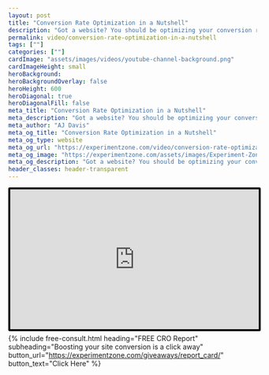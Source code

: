 ```yaml
---
layout: post
title: "Conversion Rate Optimization in a Nutshell"
description: "Got a website? You should be optimizing your conversion rate. Learn how to increase conversion with just small changes to your site without spending more on ads."
permalink: video/conversion-rate-optimization-in-a-nutshell
tags: [""]
categories: [""]
cardImage: "assets/images/videos/youtube-channel-background.png"
cardImageHeight: small
heroBackground:
heroBackgroundOverlay: false
heroHeight: 600
heroDiagonal: true
heroDiagonalFill: false
meta_title: "Conversion Rate Optimization in a Nutshell"
meta_description: "Got a website? You should be optimizing your conversion rate. Learn how to increase conversion with just small changes to your site without spending more on ads."
meta_author: "AJ Davis"
meta_og_title: "Conversion Rate Optimization in a Nutshell"
meta_og_type: website
meta_og_url: "https://experimentzone.com/video/conversion-rate-optimization-in-a-nutshell"
meta_og_image: "https://experimentzone.com/assets/images/Experiment-Zone-logo-color.png"
meta_og_description: "Got a website? You should be optimizing your conversion rate. Learn how to increase conversion with just small changes to your site without spending more on ads."
header_classes: header-transparent
---
```


<style>
    .video {
        border: 4px solid black;
        border-radius: 3px;
    }
    .work-summary {
        border: 0px solid black;
    }
    .iframe-container{
        position: relative;
        width: 100%;
        padding-bottom: 56.25%; 
        height: 0;
    }
    .iframe-container iframe{
        position: absolute;
        top:0;
        left: 0;
        width: 100%;
        height: 100%;
    }
</style>

<div class="mt-0 mt-md-n14 work work-summary justify-content-center iframe-container">
    <iframe class="video" src="https://www.youtube.com/embed/RkjpAuujR3Q" title="YouTube video player" frameborder="0" allow="accelerometer; autoplay; clipboard-write; encrypted-media; gyroscope; picture-in-picture" allowfullscreen></iframe>
</div>

{% include free-consult.html heading="FREE CRO Report"
subheading="Boosting your site conversion is a click away"
button_url="https://experimentzone.com/giveaways/report_card/"
button_text="Click Here" %}
